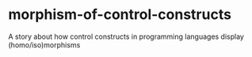 # morphism-of-control-constructs
A story about how control constructs in programming languages display (homo/iso)morphisms

